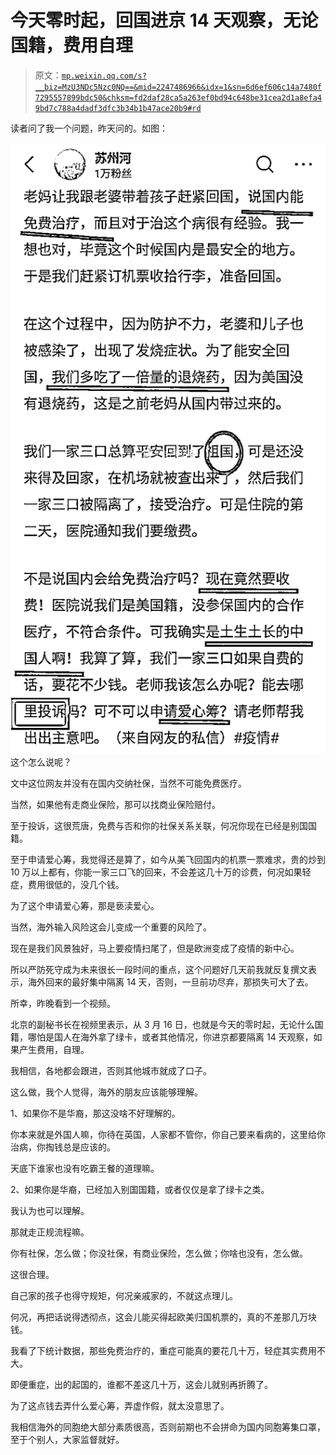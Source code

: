 # 今天零时起，回国进京 14 天观察，无论国籍，费用自理

> 原文：[`mp.weixin.qq.com/s?__biz=MzU3NDc5Nzc0NQ==&mid=2247486966&idx=1&sn=6d6ef606c14a7480f7295557899bdc50&chksm=fd2daf28ca5a263ef0bd94c648be31cea2d1a8efa49bd7c788a4dadf3dfc3b34b1b47ace20b9#rd`](http://mp.weixin.qq.com/s?__biz=MzU3NDc5Nzc0NQ==&mid=2247486966&idx=1&sn=6d6ef606c14a7480f7295557899bdc50&chksm=fd2daf28ca5a263ef0bd94c648be31cea2d1a8efa49bd7c788a4dadf3dfc3b34b1b47ace20b9#rd)

读者问了我一个问题，昨天问的。如图：

![](img/a083cfedce5fc27a1266d4cf911347a6.png)这个怎么说呢？

文中这位网友并没有在国内交纳社保，当然不可能免费医疗。

当然，如果他有走商业保险，那可以找商业保险赔付。

至于投诉，这很荒唐，免费与否和你的社保关系关联，何况你现在已经是别国国籍。

至于申请爱心筹，我觉得还是算了，如今从美飞回国内的机票一票难求，贵的炒到 10 万以上都有，你能一家三口飞的回来，不会差这几十万的诊费，何况如果轻症，费用很低的，没几个钱。

为了这个申请爱心筹，那是亵渎爱心。

当然，海外输入风险这会儿变成一个重要的风险了。

现在是我们风景独好，马上要疫情扫尾了，但是欧洲变成了疫情的新中心。

所以严防死守成为未来很长一段时间的重点，这个问题好几天前我就反复撰文表示，海外回来的最好集中隔离 14 天，否则，一旦前功尽弃，那损失可大了去。

所幸，昨晚看到一个视频。

北京的副秘书长在视频里表示，从 3 月 16 日，也就是今天的零时起，无论什么国籍，哪怕是国人在海外拿了绿卡，或者其他情况，你进京都要隔离 14 天观察，如果产生费用，自理。

我相信，各地都会跟进，否则其他城市就成了口子。

这么做，我个人觉得，海外的朋友应该能够理解。

1、如果你不是华裔，那这没啥不好理解的。

你本来就是外国人嘛，你待在英国，人家都不管你，你自己要来看病的，这里给你治病，你掏钱总是应该的。

天底下谁家也没有吃霸王餐的道理嘛。

2、如果你是华裔，已经加入别国国籍，或者仅仅是拿了绿卡之类。

我认为也可以理解。

那就走正规流程嘛。

你有社保，怎么做；你没社保，有商业保险，怎么做；你啥也没有，怎么做。

这很合理。

自己家的孩子也得守规矩，何况亲戚家的，不就这点理儿。

何况，再把话说得透彻点，这会儿能买得起欧美归国机票的，真的不差那几万块钱。

我看了下统计数据，那些免费治疗的，重症可能真的要花几十万，轻症其实费用不大。

即便重症，出的起国的，谁都不差这几十万，这会儿就别再折腾了。

为了这点钱去弄什么爱心筹，弄虚作假，就太没意思了。

我相信海外的同胞绝大部分素质很高，否则前期也不会拼命为国内同胞筹集口罩，至于个别人，大家监督就好。